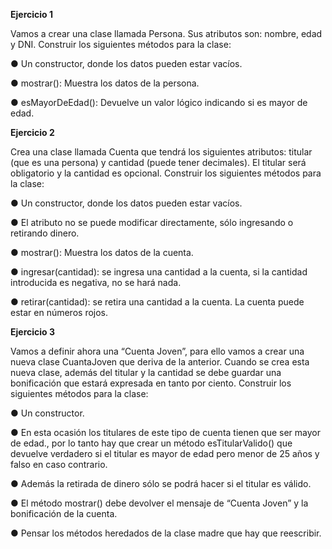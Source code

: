 **Ejercicio 1**

Vamos a crear una clase llamada Persona. Sus atributos son: nombre, edad y DNI.
Construir los siguientes métodos para la clase:

● Un constructor, donde los datos pueden estar vacíos.

● mostrar(): Muestra los datos de la persona.

● esMayorDeEdad(): Devuelve un valor lógico indicando si es mayor de edad.


**Ejercicio 2**

Crea una clase llamada Cuenta que tendrá los siguientes atributos: titular (que es una
persona) y cantidad (puede tener decimales). El titular será obligatorio y la cantidad es
opcional. Construir los siguientes métodos para la clase:

● Un constructor, donde los datos pueden estar vacíos.

● El atributo no se puede modificar directamente, sólo ingresando o retirando
dinero.

● mostrar(): Muestra los datos de la cuenta.

● ingresar(cantidad): se ingresa una cantidad a la cuenta, si la cantidad introducida
es negativa, no se hará nada.

● retirar(cantidad): se retira una cantidad a la cuenta. La cuenta puede estar en
números rojos.


**Ejercicio 3**

Vamos a definir ahora una “Cuenta Joven”, para ello vamos a crear una nueva clase
CuantaJoven que deriva de la anterior. Cuando se crea esta nueva clase, además del
titular y la cantidad se debe guardar una bonificación que estará expresada en tanto por
ciento. Construir los siguientes métodos para la clase:

● Un constructor.

● En esta ocasión los titulares de este tipo de cuenta tienen que ser mayor de
edad., por lo tanto hay que crear un método esTitularValido() que devuelve
verdadero si el titular es mayor de edad pero menor de 25 años y falso en caso
contrario.

● Además la retirada de dinero sólo se podrá hacer si el titular es válido.

● El método mostrar() debe devolver el mensaje de “Cuenta Joven” y la
bonificación de la cuenta.

● Pensar los métodos heredados de la clase madre que hay que reescribir.

